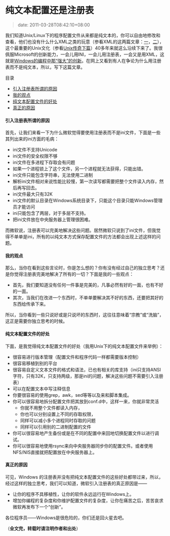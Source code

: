 # 纯文本配置还是注册表
>date: 2011-03-28T08:42:10+08:00


我们知道Unix/Linux下的程序配置文件从来都是纯文本的，你可以自由地修改和查看，他们也没有什么什么XML之类的玩意（参看XML的这两篇文章：[一](/2010/%E4%BF%A1XML%EF%BC%8C%E5%BE%97%E6%B0%B8%E7%94%9F%EF%BC%81.md "信XML，得永生！")，[二](/2011/%E4%BF%A1XML%EF%BC%8C%E5%BE%97%E8%87%AA%E4%BF%A1.md "信XML，得自信")），这个最重要的Unix文化（参看[Unix传奇下篇](/2010/Unix%E4%BC%A0%E5%A5%87%28%E4%B8%8B%E7%AF%87%29.md "Unix传奇(下篇)")）40多年来就这么沿续下来了。我很佩服Microsoft的创新能力，一会儿用INI，一会儿用注册表，一会又是用XML，这就是[Windows的编程中那“强大”的创新](/2010/Windows%E7%BC%96%E7%A8%8B%E9%9D%A9%E5%91%BD%E7%AE%80%E5%8F%B2.md "Windows编程革命简史")。在网上又看到有人在争论为什么用注册表而不是纯文本，所以，写下这篇文章。




目录



* [引入注册表所谓的原因](#%E5%BC%95%E5%85%A5%E6%B3%A8%E5%86%8C%E8%A1%A8%E6%89%80%E8%B0%93%E7%9A%84%E5%8E%9F%E5%9B%A0 "引入注册表所谓的原因")
* [我的观点](#%E6%88%91%E7%9A%84%E8%A7%82%E7%82%B9 "我的观点")
* [纯文本配置文件的好处](#%E7%BA%AF%E6%96%87%E6%9C%AC%E9%85%8D%E7%BD%AE%E6%96%87%E4%BB%B6%E7%9A%84%E5%A5%BD%E5%A4%84 "纯文本配置文件的好处")
* [真正的原因](#%E7%9C%9F%E6%AD%A3%E7%9A%84%E5%8E%9F%E5%9B%A0 "真正的原因")

#### 引入注册表所谓的原因


首先，让我们来看一下为什么微软觉得要使用注册表而不是ini文件，下面是一些其列出来的ini方面的毛病：


* ini文件不支持Unicode
* ini文件的安全权限不够
* ini文件在多进程下存取会有问题
* 如果一个进程锁上了这个文件，另一个进程就无法获得，只能出错。
* ini文件只能包含字符串，无法使用二进制
* 解析ini文件相对来说性能比较慢，第一次读写都需要把整个文件读入内存，然后再写回去。
* ini文件最大只有32K
* ini文件的默认目录在Windows系统目录下，只能这个目录只能Windows管理员才能访问
* ini只能包含了两层，对于多层不支持。
* 把ini文件放在中央服务器上管理很困难。


而微软说，注册表可以完美地解决这些问题。居然微软只说到了ini文件，但我觉得不单单是ini，所有的以纯文本方式保存配置文件的方法都会出现上述这样的问题。


#### 我的观点


那么，当你在看到这些言论时，你是怎么想的？你有没有经过自己的独立思考？还是你觉得注册表完美地解决了所有的一切？下面是我的一些观点：



* 首先，我们要知道没有任何一件事是完美的，凡事必然有好的一面，也有不好的一面。
* 其次，当我们在改进一个东西时，不单单要解决其不好的东西，还要把其好的东西给传承下来。


所以，当你看到一些只说好或是只说坏的东西时，这往往意味着“宗教”或“洗脑”，这正是需要你独立思考的时候。


#### 纯文本配置文件的好处


下面，是我觉得纯文本配置文件的好处（我用Unix下的纯文本配置文件来举例）：


* 很容易进行版本管理（配置文件和程序代码一样都需要版本控制）
* 很容易移植到别的平台
* 很容易自定义文本文件的格式和语法，已也有相关的库支持（ini只支持ANSI字符，只有32K，只支持两级，那是ini的问题，解决这些问题不需要引入注册表）
* 可以在配置文本中写注释信息
* 你要很容易的使用grep，awk，sed等等以及来和脚本集成。
* 你可以很容易地拆分配置文件把其放到conf.d中，这样一来，你就非常灵活
	+ 你就不用整个文件都读入内存，
	+ 你也可以分别设置上不同的存取权限，
	+ 同样可以减小多个进程同时存取的问题
	+ 同样可以引用别的二进制配置的文件
* 你可以很容易地产生备份或是在不同的配置中来回地切换配置文件以进行调试。
* 你可以很容易地使用rsync来向中央服务器同步你的配置文件。或者使用NFS/NIS直接就把配置放在中央服务器上。


#### 真正的原因


可见，Windows 的注册表并没有把纯文本配置文件的这些好处都带过来，所以，经过这样的独立思考，我们可以知道，微软引入注册表的真正原因是——


* 让你的程序不具移植性，让你的软件永远运行在Windows上。
* 增加你编程的复杂度和你维护配置文件的复杂度，让你在痛苦之后，苦苦哀求微软再发布下一个“创新”。


各位程序员——Windows是很危险的，你们还是回火星去吧。


（**全文完，转载时请注明作者和出处**）


